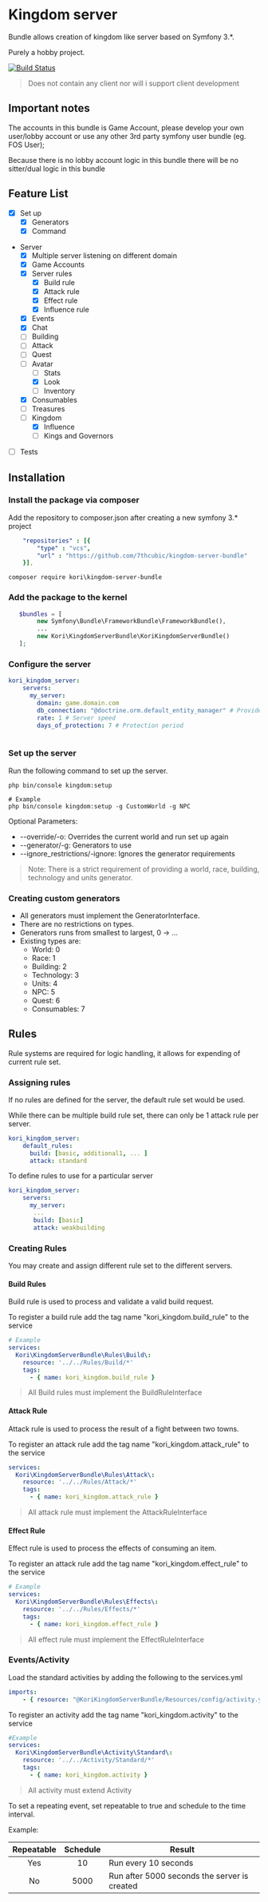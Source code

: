 # Kingdom server

Bundle allows creation of kingdom like server based on Symfony 3.*.

Purely a hobby project.

[![Build Status](https://travis-ci.org/7thcubic/kingdom-server-bundle.svg?branch=dev)](https://travis-ci.org/7thcubic/kingdom-server-bundle)

> Does not contain any client nor will i support client development

## Important notes

The accounts in this bundle is Game Account, please develop your own user/lobby account or use any other 3rd party symfony user bundle (eg. FOS User);

Because there is no lobby account logic in this bundle there will be no sitter/dual logic in this bundle  

## Feature List

 * [x] Set up
    - [x] Generators
    - [x] Command
 * Server
    - [x] Multiple server listening on different domain
    - [x] Game Accounts 
    - [x] Server rules
        - [x] Build rule
        - [X] Attack rule
        - [x] Effect rule
        - [x] Influence rule
    - [x] Events
    - [x] Chat
    - [ ] Building
    - [ ] Attack
    - [ ] Quest
    - [ ] Avatar
       - [ ] Stats
       - [x] Look
       - [ ] Inventory
    - [x] Consumables
    - [ ] Treasures
    - [ ] Kingdom
        - [x] Influence
        - [ ] Kings and Governors
 * [ ] Tests
 
## Installation

### Install the package via composer

Add the repository to composer.json after creating a new symfony 3.* project

```yaml
    "repositories" : [{
        "type" : "vcs",
        "url" : "https://github.com/7thcubic/kingdom-server-bundle"
    }],
```
```
composer require kori\kingdom-server-bundle 
```
### Add the package to the kernel
```php
   $bundles = [
        new Symfony\Bundle\FrameworkBundle\FrameworkBundle(),
        ...
        new Kori\KingdomServerBundle\KoriKingdomServerBundle()
   ];
```

### Configure the server
```yaml
kori_kingdom_server:
    servers:
      my_server:
        domain: game.domain.com
        db_connection: "@doctrine.orm.default_entity_manager" # Provide a different entity manager for each instance
        rate: 1 # Server speed
        days_of_protection: 7 # Protection period
        
```

### Set up the server

Run the following command to set up the server.

```
php bin/console kingdom:setup

# Example 
php bin/console kingdom:setup -g CustomWorld -g NPC
```

Optional Parameters:
* --override/-o: Overrides the current world and run set up again
* --generator/-g: Generators to use
* --ignore_restrictions/-ignore: Ignores the generator requirements

> Note: There is a strict requirement of providing a world, race, building, technology and units generator.

### Creating custom generators

* All generators must implement the GeneratorInterface. 
* There are no restrictions on types.
* Generators runs from smallest to largest, 0 -> ...
* Existing types are:
  * World: 0
  * Race: 1
  * Building: 2
  * Technology: 3
  * Units: 4
  * NPC: 5
  * Quest: 6
  * Consumables: 7

## Rules

Rule systems are required for logic handling, it allows for expending of current rule set.

### Assigning rules

If no rules are defined for the server, the default rule set would be used.

While there can be multiple build rule set, there can only be 1 attack rule per server.

```yaml
kori_kingdom_server:
    default_rules:
      build: [basic, additional1, ... ]
      attack: standard
```

To define rules to use for a particular server

```yaml
kori_kingdom_server:
    servers:
      my_server:
       ...
       build: [basic]
       attack: weakbuilding
```

### Creating Rules

You may create and assign different rule set to the different servers.

#### Build Rules

Build rule is used to process and validate a valid build request.

To register a build rule add the tag name "kori_kingdom.build_rule" to the service

```yaml
# Example
services:
  Kori\KingdomServerBundle\Rules\Build\:
    resource: '../../Rules/Build/*'
    tags:
      - { name: kori_kingdom.build_rule }
```

> All Build rules must implement the BuildRuleInterface

#### Attack Rule

Attack rule is used to process the result of a fight between two towns.

To register an attack rule add the tag name "kori_kingdom.attack_rule" to the service

```yaml
services:
  Kori\KingdomServerBundle\Rules\Attack\:
    resource: '../../Rules/Attack/*'
    tags:
      - { name: kori_kingdom.attack_rule }
```

> All attack rule must implement the AttackRuleInterface

#### Effect Rule

Effect rule is used to process the effects of consuming an item.

To register an attack rule add the tag name "kori_kingdom.effect_rule" to the service

```yaml
# Example
services:
  Kori\KingdomServerBundle\Rules\Effects\:
    resource: '../../Rules/Effects/*'
    tags:
      - { name: kori_kingdom.effect_rule }
```

> All effect rule must implement the EffectRuleInterface


### Events/Activity

Load the standard activities by adding the following to the services.yml

```yaml
imports:
    - { resource: "@KoriKingdomServerBundle/Resources/config/activity.yml" }
```

To register an activity add the tag name "kori_kingdom.activity" to the service

```yaml
#Example
services:
  Kori\KingdomServerBundle\Activity\Standard\:
    resource: '../../Activity/Standard/*'
    tags:
      - { name: kori_kingdom.activity }
```

> All activity must extend Activity

To set a repeating event, set repeatable to true and schedule to the time interval.

Example:

| Repeatable | Schedule  | Result                                        |
|:----------:|:---------:| --------------------------------------------- |
| Yes        | 10        | Run every 10 seconds                          |
| No         | 5000      | Run after 5000 seconds the server is created  |

